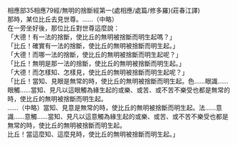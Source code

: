 相應部35相應79經/無明的捨斷經第一(處相應/處篇/修多羅)(莊春江譯)  
那時，某位比丘去見世尊。……（中略）  
在一旁坐好後，那位比丘對世尊這麼說：  
「大德！有一法的捨斷，使比丘的無明被捨斷而明生起嗎？」  
「比丘！確實有一法的捨斷，使比丘的無明被捨斷而明生起。」  
「大德！而哪一法的捨斷，使比丘的無明被捨斷而明生起呢？」  
「比丘！無明是那一法的捨斷，使比丘的無明被捨斷而明生起。」  
「大德！而怎樣知、怎樣見，使比丘的無明被捨斷而明生起呢？」  
「比丘！當知、見眼是無常的時，使比丘的無明被捨斷而明生起。色……眼識……眼觸……當知、見凡以這眼觸為緣生起的或樂、或苦、或不苦不樂受也都是無常的時，使比丘的無明被捨斷而明生起。  
……（中略）當知、見意是無常的時，使比丘的無明被捨斷而明生起。法……意識……意觸……當知、見凡以這意觸為緣生起的或樂、或苦、或不苦不樂受也都是無常的時，使比丘的無明被捨斷而明生起。  
比丘！當這麼知、這麼見時，使比丘的無明被捨斷而明生起。」  
  
  

